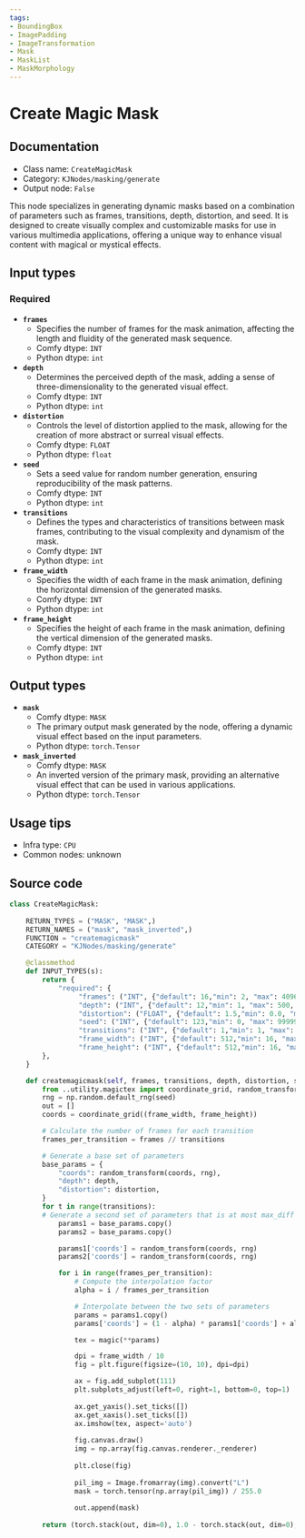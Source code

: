 ```yaml
---
tags:
- BoundingBox
- ImagePadding
- ImageTransformation
- Mask
- MaskList
- MaskMorphology
---
```


# Create Magic Mask
## Documentation
- Class name: `CreateMagicMask`
- Category: `KJNodes/masking/generate`
- Output node: `False`

This node specializes in generating dynamic masks based on a combination of parameters such as frames, transitions, depth, distortion, and seed. It is designed to create visually complex and customizable masks for use in various multimedia applications, offering a unique way to enhance visual content with magical or mystical effects.
## Input types
### Required
- **`frames`**
    - Specifies the number of frames for the mask animation, affecting the length and fluidity of the generated mask sequence.
    - Comfy dtype: `INT`
    - Python dtype: `int`
- **`depth`**
    - Determines the perceived depth of the mask, adding a sense of three-dimensionality to the generated visual effect.
    - Comfy dtype: `INT`
    - Python dtype: `int`
- **`distortion`**
    - Controls the level of distortion applied to the mask, allowing for the creation of more abstract or surreal visual effects.
    - Comfy dtype: `FLOAT`
    - Python dtype: `float`
- **`seed`**
    - Sets a seed value for random number generation, ensuring reproducibility of the mask patterns.
    - Comfy dtype: `INT`
    - Python dtype: `int`
- **`transitions`**
    - Defines the types and characteristics of transitions between mask frames, contributing to the visual complexity and dynamism of the mask.
    - Comfy dtype: `INT`
    - Python dtype: `int`
- **`frame_width`**
    - Specifies the width of each frame in the mask animation, defining the horizontal dimension of the generated masks.
    - Comfy dtype: `INT`
    - Python dtype: `int`
- **`frame_height`**
    - Specifies the height of each frame in the mask animation, defining the vertical dimension of the generated masks.
    - Comfy dtype: `INT`
    - Python dtype: `int`
## Output types
- **`mask`**
    - Comfy dtype: `MASK`
    - The primary output mask generated by the node, offering a dynamic visual effect based on the input parameters.
    - Python dtype: `torch.Tensor`
- **`mask_inverted`**
    - Comfy dtype: `MASK`
    - An inverted version of the primary mask, providing an alternative visual effect that can be used in various applications.
    - Python dtype: `torch.Tensor`
## Usage tips
- Infra type: `CPU`
- Common nodes: unknown


## Source code
```python
class CreateMagicMask:
    
    RETURN_TYPES = ("MASK", "MASK",)
    RETURN_NAMES = ("mask", "mask_inverted",)
    FUNCTION = "createmagicmask"
    CATEGORY = "KJNodes/masking/generate"

    @classmethod
    def INPUT_TYPES(s):
        return {
            "required": {
                 "frames": ("INT", {"default": 16,"min": 2, "max": 4096, "step": 1}),
                 "depth": ("INT", {"default": 12,"min": 1, "max": 500, "step": 1}),
                 "distortion": ("FLOAT", {"default": 1.5,"min": 0.0, "max": 100.0, "step": 0.01}),
                 "seed": ("INT", {"default": 123,"min": 0, "max": 99999999, "step": 1}),
                 "transitions": ("INT", {"default": 1,"min": 1, "max": 20, "step": 1}),
                 "frame_width": ("INT", {"default": 512,"min": 16, "max": 4096, "step": 1}),
                 "frame_height": ("INT", {"default": 512,"min": 16, "max": 4096, "step": 1}),
        },
    } 

    def createmagicmask(self, frames, transitions, depth, distortion, seed, frame_width, frame_height):
        from ..utility.magictex import coordinate_grid, random_transform, magic
        rng = np.random.default_rng(seed)
        out = []
        coords = coordinate_grid((frame_width, frame_height))

        # Calculate the number of frames for each transition
        frames_per_transition = frames // transitions

        # Generate a base set of parameters
        base_params = {
            "coords": random_transform(coords, rng),
            "depth": depth,
            "distortion": distortion,
        }
        for t in range(transitions):
        # Generate a second set of parameters that is at most max_diff away from the base parameters
            params1 = base_params.copy()
            params2 = base_params.copy()

            params1['coords'] = random_transform(coords, rng)
            params2['coords'] = random_transform(coords, rng)

            for i in range(frames_per_transition):
                # Compute the interpolation factor
                alpha = i / frames_per_transition

                # Interpolate between the two sets of parameters
                params = params1.copy()
                params['coords'] = (1 - alpha) * params1['coords'] + alpha * params2['coords']

                tex = magic(**params)

                dpi = frame_width / 10
                fig = plt.figure(figsize=(10, 10), dpi=dpi)

                ax = fig.add_subplot(111)
                plt.subplots_adjust(left=0, right=1, bottom=0, top=1)
                
                ax.get_yaxis().set_ticks([])
                ax.get_xaxis().set_ticks([])
                ax.imshow(tex, aspect='auto')
                
                fig.canvas.draw()
                img = np.array(fig.canvas.renderer._renderer)
                
                plt.close(fig)
                
                pil_img = Image.fromarray(img).convert("L")
                mask = torch.tensor(np.array(pil_img)) / 255.0
                
                out.append(mask)
        
        return (torch.stack(out, dim=0), 1.0 - torch.stack(out, dim=0),)

```
